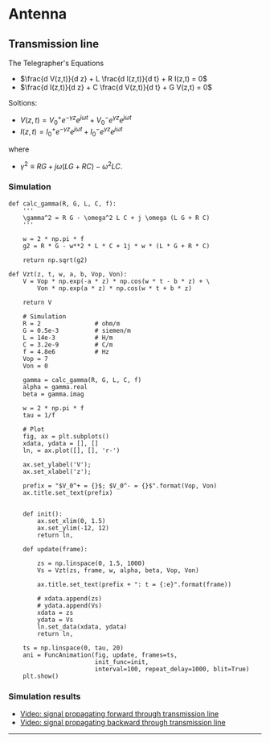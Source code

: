 # Antenna


## Transmission line

The Telegrapher's Equations

* $\frac{d V(z,t)}{d z} + L \frac{d I(z,t)}{d t} + R I(z,t) = 0$
* $\frac{d I(z,t)}{d z} + C \frac{d V(z,t)}{d t} + G V(z,t) = 0$

Soltions:
* $V(z, t) = V_0^+ e^{-\gamma z} e^{j \omega t} + V_0^- e^{\gamma z} e^{j \omega t}$
* $I(z, t) = I_0^+ e^{-\gamma z} e^{j \omega t} + I_0^- e^{\gamma z} e^{j \omega t}$

where
* $\gamma^2 \equiv R G + j \omega (L G + R C) - \omega^2 L C$.

### Simulation

```
def calc_gamma(R, G, L, C, f):
    '''
    \gamma^2 = R G - \omega^2 L C + j \omega (L G + R C)
    '''

    w = 2 * np.pi * f
    g2 = R * G - w**2 * L * C + 1j * w * (L * G + R * C)

    return np.sqrt(g2)
```

```
def Vzt(z, t, w, a, b, Vop, Von):
    V = Vop * np.exp(-a * z) * np.cos(w * t - b * z) + \
        Von * np.exp(a * z) * np.cos(w * t + b * z)

    return V
```

```
    # Simulation
    R = 2               # ohm/m
    G = 0.5e-3          # siemen/m
    L = 14e-3           # H/m
    C = 3.2e-9          # C/m
    f = 4.8e6           # Hz    
    Vop = 7
    Von = 0

    gamma = calc_gamma(R, G, L, C, f)
    alpha = gamma.real
    beta = gamma.imag

    w = 2 * np.pi * f
    tau = 1/f

    # Plot
    fig, ax = plt.subplots()
    xdata, ydata = [], []
    ln, = ax.plot([], [], 'r-')

    ax.set_ylabel('V');
    ax.set_xlabel('z');

    prefix = "$V_0^+ = {}$; $V_0^- = {}$".format(Vop, Von)
    ax.title.set_text(prefix)


    def init():
        ax.set_xlim(0, 1.5)
        ax.set_ylim(-12, 12)
        return ln,

    def update(frame):

        zs = np.linspace(0, 1.5, 1000)
        Vs = Vzt(zs, frame, w, alpha, beta, Vop, Von)

        ax.title.set_text(prefix + ": t = {:e}".format(frame))

        # xdata.append(zs)
        # ydata.append(Vs)
        xdata = zs
        ydata = Vs
        ln.set_data(xdata, ydata)
        return ln,

    ts = np.linspace(0, tau, 20)
    ani = FuncAnimation(fig, update, frames=ts,
                        init_func=init, 
                        interval=100, repeat_delay=1000, blit=True)
    plt.show()
```

### Simulation results
* [Video: signal propagating forward through transmission line](https://www.youtube.com/watch?v=sc0cJBv9s8Q)
* [Video: signal propagating backward through transmission line](https://youtu.be/SxcdO1SfE3M)

---
